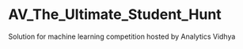 # AV_The_Ultimate_Student_Hunt
Solution for machine learning competition hosted by Analytics Vidhya
